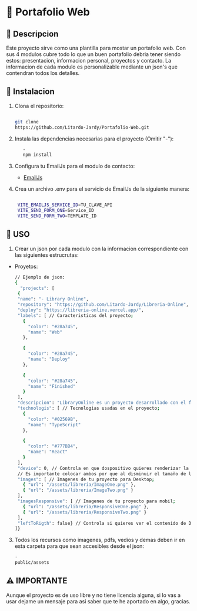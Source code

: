 # 🚀 **Portafolio Web**

## 📜 Descripcion
 Este proyecto sirve como una plantilla para mostar un portafolio web. Con sus 4 modulos cubre todo lo que un buen portafolio debria tener siendo estos: presentacion, informacion personal, proyectos y contacto. La informacion de cada modulo es      personalizable mediante un json's que contendran todos los detalles.

## 🔧 Instalacion
1. Clona el repositorio:

     ```bash

     git clone
     https://github.com/Litardo-Jardy/Portafolio-Web.git

   ```

2. Instala las dependencias necesarias para el proyecto (Omitir "-"):
 
   ```bash
      -
      npm install
   ```

3. Configura tu EmailJs para el modulo de contacto:
   
   - [EmailJs](https://www.emailjs.com/)
   

4. Crea un archivo .env para el servicio de EmailJs de la siguiente manera:

   ```bash

    VITE_EMAILJS_SERVICE_ID=TU_CLAVE_API
    VITE_SEND_FORM_ONE=Service_ID
    VITE_SEND_FORM_TWO=TEMPLATE_ID

   ```

## 🔧 USO
 1. Crear un json por cada modulo con la informacion correspondiente con las siguientes estrucrutas:

   - Proyetos:

     
     ```bash
     // Ejemplo de json:
     {
       "projects": [
      {
      "name": "- Library Online",
      "repository": "https://github.com/Litardo-Jardy/Libreria-Online",
      "deploy": "https://libreria-online.vercel.app/",
      "labels": [ // Caracteristicas del proyecto;
        {
          "color": "#28a745",
          "name": "Web"
        },

        {
          "color": "#28a745",
          "name": "Deploy"
        },

        {
          "color": "#28a745",
          "name": "Finished"
        }
      ],
      "descripcion": "LibraryOnline es un proyecto desarrollado con el fin de crear y gestionar tu propia biblioteca de lectura en línea con funcionalidades como la persistencia de datos mediante el navegador, el buen rendimiento, etc. Este proyecto está construido desde 0 con React.js aprovechando sus diversas herramientas para crear interfaces de usuario agradables e interactivas, la app cuenta con un estado global el cual es gestionado por medio de Redux Toolkit que, incluyendo la implementación de TypeScript, dan una experiencia de usuario dinámica y confiable. Puedes visitar el repositorio del proyecto (Icono de github a lado del nombre) para enterarte un poco más de cómo está construido.",
      "technologis": [ // Tecnologias usadas en el proyecto;
        { 
          "color": "#02569B",
          "name": "TypeScript"
        },

        {
          "color": "#777BB4",
          "name": "React"
        }
      ],
      "device": 0, // Controla en que dospositivo quieres renderizar la imagenes de tu proyecto 0 = Mobil 1 = Desktop;
      // Es importante colocar ambos por que al disminuir el tamaño de la pantalla lo sufiente se pasara de Desktop a mobile d eser el caso;
      "images": [ // Imagenes de tu proyecto para Desktop;
        { "url": "/assets/libreria/ImageOne.png" },
        { "url": "/assets/libreria/ImageTwo.png" }
      ],
      "imagesResponsive": [ // Imagenes de tu proyecto para mobil;
        { "url": "/assets/libreria/ResponsiveOne.png" },
        { "url": "/assets/libreria/ResponsiveTwo.png" }
      ],
      "leftToRigth": false} // Controla si quieres ver el contenido de Derecha a Izquierda o de Izquierda a derecha;
     ]}
     ```
 
 3. Todos los recursos como imagenes, pdfs, vedios y demas deben ir en esta carpeta para que sean accesibles desde el json:
    
    ```bash
    -
    public/assets
    ```

## ⚠️ IMPORTANTE

  Aunque el proyecto es de uso libre y no tiene licencia alguna, si lo vas a usar dejame un mensaje para asi saber que te he aportado en algo, gracias. 
 
